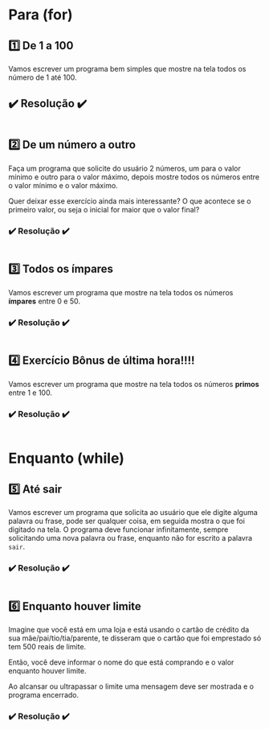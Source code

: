 # Para (for)

## 1️⃣ De 1 a 100
Vamos escrever um programa bem simples que mostre na tela todos os número de 1 até 100.

## ✔️ Resolução ✔️
```javascript

```

## 2️⃣ De um número a outro
Faça um programa que solicite do usuário 2 números, um para o valor mínimo e outro para o valor máximo, depois mostre todos os números entre o valor mínimo e o valor máximo.

Quer deixar esse exercício ainda mais interessante? O que acontece se o primeiro valor, ou seja o inicial for maior que o valor final?

### ✔️ Resolução ✔️
```javascript

```

## 3️⃣ Todos os ímpares
Vamos escrever um programa que mostre na tela todos os números **ímpares** entre 0 e 50.

### ✔️ Resolução ✔️
```javascript

```

## 4️⃣ Exercício Bônus de última hora!!!!
Vamos escrever um programa que mostre na tela todos os números **primos** entre 1 e 100.

### ✔️ Resolução ✔️
```javascript

```

# Enquanto (while)

## 5️⃣ Até sair
Vamos escrever um programa que solicita ao usuário que ele digite alguma palavra ou frase, pode ser qualquer coisa, em seguida mostra o que foi digitado na tela.
O programa deve funcionar infinitamente, sempre solicitando uma nova palavra ou frase, enquanto não for escrito a palavra `sair`.

### ✔️ Resolução ✔️
```javascript

```

## 6️⃣ Enquanto houver limite
Imagine que você está em uma loja e está usando o cartão de crédito da sua mãe/pai/tio/tia/parente, te disseram que o cartão que foi emprestado só tem 500 reais de limite.

Então, você deve informar o nome do que está comprando e o valor enquanto houver limite.

Ao alcansar ou ultrapassar o limite uma mensagem deve ser mostrada e o programa encerrado. 

### ✔️ Resolução ✔️
```javascript

```